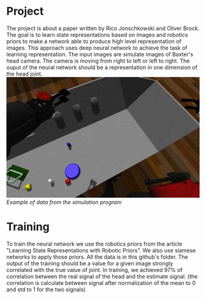 # Project

The project is about a paper written by Rico Jonschkowski and Oliver Brock. The goal is to learn state representations based on images and robotics priors to make a network able to produce high level representation of images.
This approach uses deep neural network to achieve the task of learning representation.
The input images are simulate images of Baxter's head camera. The camera is moving from right to left or left to right. The ouput of the neural network should be a representation in one dimension of the head joint. 
![Data example](/Data/pose10_head_pan/Images/frame0010.jpg)<br />
*Example of data from the simulation program*


# Training 

To train the neural network we use the robotics priors from the article "Learning State Representations with Robotic Priors".
We also use siamese networks to apply those priors.
All the data is in this github's folder.
The output of the training should be a value for a given image strongly correlated with the true value of joint.
In training, we achieved 97% of correlation between the real signal of the head and the estimate signal. (the correlation is calculate between signal after normalization of the mean to 0 and std to 1 for the two signals)
